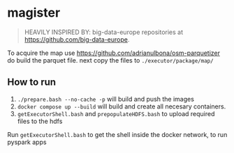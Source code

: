 # magister

> HEAVILY INSPIRED BY: big-data-europe repositories at <https://github.com/big-data-europe>.

To acquire the map use <https://github.com/adrianulbona/osm-parquetizer> do build the parquet file. next copy the files to `./executor/package/map/`

## How to run

1. `./prepare.bash --no-cache -p` will build and push the images
2. `docker compose up --build` will build and create all necesary containers.
3. `getExecutorShell.bash` and `prepopulateHDFS.bash` to upload required files to the hdfs

Run `getExecutorShell.bash` to get the shell inside the docker network, to run pyspark apps
